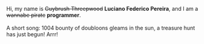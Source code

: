 Hi, my name is ~~Guybrush Threepwood~~ **Luciano Federico Pereira**, and I am a ~~wannabe pirate~~ **programmer**.<br><br>A short song: 1004 bounty of doubloons gleams in the sun, a treasure hunt has just begun! Arrr!
